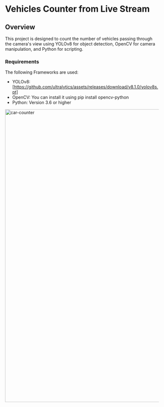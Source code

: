 # Vehicles Counter from Live Stream
## Overview
This project is designed to count the number of vehicles passing through the camera's view using YOLOv8 for object detection, OpenCV for camera manipulation, and Python for scripting.

### Requirements
The following Frameworks are used:

* YOLOv8: [https://github.com/ultralytics/assets/releases/download/v8.1.0/yolov8s.pt]
* OpenCV: You can install it using pip install opencv-python
* Python: Version 3.6 or higher

<img width="960" alt="car-counter" src="https://github.com/Tshar-k/Deep_Learning/assets/117516567/666d794a-b4c6-4a80-af93-c67d25b6a6fd">
